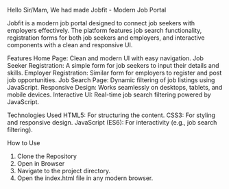 Hello Sir/Mam,
We had made Jobfit - Modern Job Portal

Jobfit is a modern job portal designed to connect job seekers with employers effectively. The platform features job search functionality, registration forms for both job seekers and employers, and interactive components with a clean and responsive UI.

Features
Home Page: Clean and modern UI with easy navigation.
Job Seeker Registration: A simple form for job seekers to input their details and skills.
Employer Registration: Similar form for employers to register and post job opportunities.
Job Search Page: Dynamic filtering of job listings using JavaScript.
Responsive Design: Works seamlessly on desktops, tablets, and mobile devices.
Interactive UI: Real-time job search filtering powered by JavaScript.

Technologies Used
HTML5: For structuring the content.
CSS3: For styling and responsive design.
JavaScript (ES6): For interactivity (e.g., job search filtering).

How to Use
1. Clone the Repository
2. Open in Browser
3. Navigate to the project directory.
4. Open the index.html file in any modern browser.
